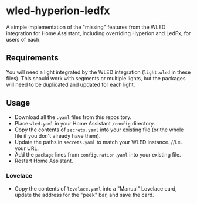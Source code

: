 # wled-hyperion-ledfx
A simple implementation of the "missing" features from the WLED integration for Home Assistant,
including overriding Hyperion and LedFx, for users of each.

## Requirements
You will need a light integrated by the WLED integration (`light.wled` in these files).
This should work with segments or multiple lights, but the packages will need to be duplicated and updated for each light.

## Usage
 * Download all the `.yaml` files from this repository.
 * Place `wled.yaml` in your Home Assistant `/config` directory.
 * Copy the contents of `secrets.yaml` into your existing file (or the whole file if you don't already have them).
 * Update the paths in `secrets.yaml` to match your WLED instance. //i.e. your URL.
 * Add the `package` lines from `configuration.yaml` into your existing file.
 * Restart Home Assistant.

### Lovelace
*  Copy the contents of `lovelace.yaml` into a "Manual" Lovelace card, update the address for the "peek" bar, and save the card.
